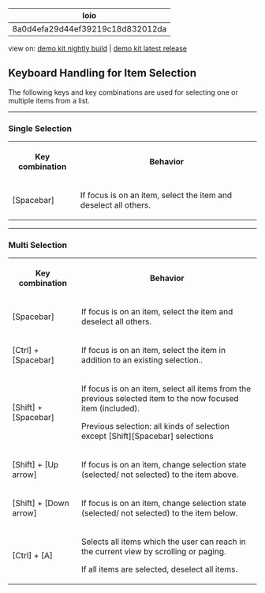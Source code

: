<!-- loio8a0d4efa29d44ef39219c18d832012da -->

| loio |
| -----|
| 8a0d4efa29d44ef39219c18d832012da |

<div id="loio">

view on: [demo kit nightly build](https://openui5nightly.hana.ondemand.com/#/topic/8a0d4efa29d44ef39219c18d832012da) | [demo kit latest release](https://openui5.hana.ondemand.com/#/topic/8a0d4efa29d44ef39219c18d832012da)</div>

## Keyboard Handling for Item Selection

The following keys and key combinations are used for selecting one or multiple items from a list.

***

### Single Selection


<table>
<tr>
<th>

Key combination



</th>
<th>

Behavior



</th>
</tr>
<tr>
<td>

[Spacebar\]



</td>
<td>

If focus is on an item, select the item and deselect all others.



</td>
</tr>
</table>

***

### Multi Selection


<table>
<tr>
<th>

Key combination



</th>
<th>

Behavior



</th>
</tr>
<tr>
<td>

[Spacebar\]



</td>
<td>

If focus is on an item, select the item and deselect all others.



</td>
</tr>
<tr>
<td>

 [Ctrl\] + [Spacebar\] 



</td>
<td>

If focus is on an item, select the item in addition to an existing selection..



</td>
</tr>
<tr>
<td>

 [Shift\] + [Spacebar\] 



</td>
<td>

If focus is on an item, select all items from the previous selected item to the now focused item \(included\).

Previous selection: all kinds of selection except [Shift\][Spacebar\] selections



</td>
</tr>
<tr>
<td>

 [Shift\] + [Up arrow\] 



</td>
<td>

If focus is on an item, change selection state \(selected/ not selected\) to the item above.



</td>
</tr>
<tr>
<td>

 [Shift\] + [Down arrow\] 



</td>
<td>

If focus is on an item, change selection state \(selected/ not selected\) to the item below.



</td>
</tr>
<tr>
<td>

 [Ctrl\] + [A\] 



</td>
<td>

Selects all items which the user can reach in the current view by scrolling or paging.

If all items are selected, deselect all items.



</td>
</tr>
</table>

